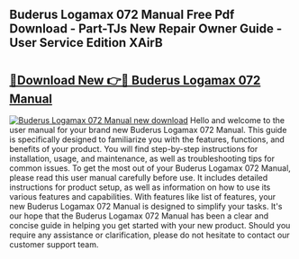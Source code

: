 ## Buderus Logamax 072 Manual Free Pdf Download - Part-TJs New Repair Owner Guide - User Service Edition XAirB

# <h2><a href="http://bc75841.oget.top/?id=Buderus+Logamax+072+Manual">🔗Download New 👉🔴 Buderus Logamax 072 Manual</a></h2>

[![Buderus Logamax 072 Manual new download](https://i.imgur.com/5g1atiW.png)](http://bc75841.oget.top/?id=Buderus+Logamax+072+Manual)
Hello and welcome to the user manual for your brand new Buderus Logamax 072 Manual. This guide is specifically designed to familiarize you with the features, functions, and benefits of your product. You will find step-by-step instructions for installation, usage, and maintenance, as well as troubleshooting tips for common issues. To get the most out of your Buderus Logamax 072 Manual, please read this user manual carefully before use. It includes detailed instructions for product setup, as well as information on how to use its various features and capabilities. With features like list of features, your new Buderus Logamax 072 Manual is designed to simplify your tasks. It's our hope that the Buderus Logamax 072 Manual has been a clear and concise guide in helping you get started with your new product. Should you require any assistance or clarification, please do not hesitate to contact our customer support team.
